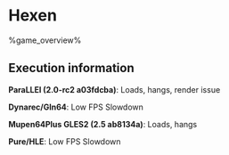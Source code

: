 # Hexen 

%game_overview%

## Execution information

**ParaLLEl (2.0-rc2 a03fdcba)**: Loads, hangs, render issue

**Dynarec/Gln64**: Low FPS Slowdown

**Mupen64Plus GLES2 (2.5 ab8134a)**: Loads, hangs

**Pure/HLE**: Low FPS Slowdown